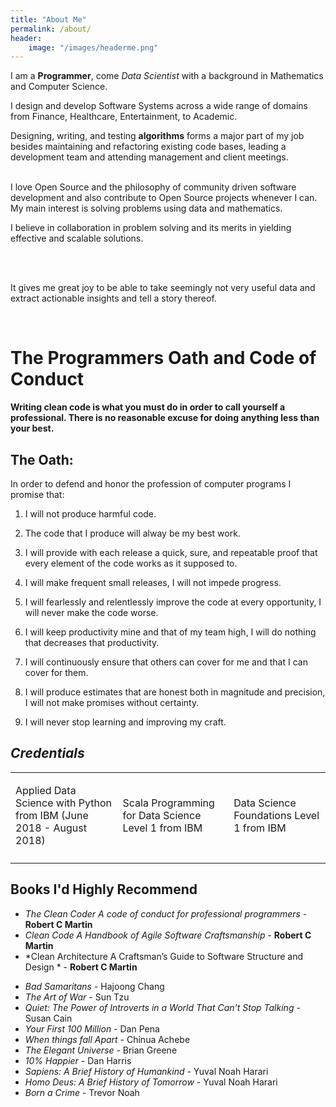 ```yaml
---
title: "About Me"
permalink: /about/
header:
    image: "/images/headerme.png"
---
```

I am a **Programmer**, come *Data Scientist* with a background in Mathematics and Computer Science.

<div class='intro container-fluid'>
<p>
I design and develop Software Systems across a wide range of domains from Finance, Healthcare, Entertainment, to Academic.
<br/>

Designing, writing, and testing <b>algorithms</b> forms a major part of my job besides maintaining and refactoring existing code bases, leading a development team and attending management and client meetings.

<br/>
I love Open Source and the philosophy of community driven software development and also contribute to Open Source projects whenever I can.

<br/>
My main interest is solving problems using data and mathematics.

<br/>
</p>
<p>
I believe in collaboration in problem solving and its merits in yielding effective and scalable solutions.
</p>
<br/>
<p>

<br/>
It gives me great joy to be able to take seemingly not very useful data and extract actionable insights and tell a story thereof.
</p>
<br/>
</div>

# The Programmers Oath and Code of Conduct
**Writing clean code is what you must do in order to call yourself a professional.
There is no reasonable excuse for doing anything less than your best.**

## The Oath:
In order to defend and honor the profession of computer programs I promise that:

1. I will not produce harmful code.

2. The code that I produce will alway be my best work.

3. I will provide with each release a quick, sure, and repeatable proof that every element of the code works as it supposed to.

4. I will make frequent small releases, I will not impede progress.

5. I will fearlessly and relentlessly improve the code at every opportunity, I will never make the code worse.

6. I will keep productivity mine and that of my team high, I will do nothing that decreases that productivity.

7. I will continuously ensure that others can cover for me and that I can cover for them.

8. I will produce estimates that are honest both in magnitude and precision, I will not make promises without certainty.

9. I will never stop learning and improving my craft.




## *Credentials*
<table>
<tr class='row'>
<td class="col-md-3">
<p> Applied Data Science with Python from IBM (June 2018 - August 2018)</p>
<div data-iframe-width="150" data-iframe-height="270"
data-share-badge-id="bd35716f-5655-40ca-acb8-6135cdcfaeac"></div>
<script type="text/javascript">
(function() {
var s = document.createElement('script');
s.type = 'text/javascript';
s.async = true;
s.src = '//cdn.youracclaim.com/assets/utilities/embed.js';
var o = document.getElementsByTagName('script')[0];
o.parentNode.insertBefore(s, o);
})();
</script>
</td>
<td class="col-md-3">
<p> Scala Programming for Data Science Level 1 from IBM</p>
<div data-iframe-width="150" data-iframe-height="270" data-share-badge-id="7314f7ea-d393-4633-993c-1c4ba96c6b0c" data-share-badge-host="https://www.youracclaim.com"></div><script type="text/javascript" async src="//cdn.youracclaim.com/assets/utilities/embed.js"></script>
</td>
<td class='col-md-3'>
<p> Data Science Foundations Level 1 from IBM</p>
<div data-iframe-width="150" data-iframe-height="270"
data-share-badge-id="a22e6a16-eb86-43d9-b60a-c697e2c228b1"></div>
<script type="text/javascript">
(function() {
var s = document.createElement('script');
s.type = 'text/javascript';
s.async = true;
s.src = '//cdn.youracclaim.com/assets/utilities/embed.js';
var o = document.getElementsByTagName('script')[0];
o.parentNode.insertBefore(s, o);
})();
</script>
</td>
</tr>
<tr class='row'>
<td class='col-md-4'>
<div data-iframe-width="150" data-iframe-height="270"
data-share-badge-id="4be8057a-7d2b-4f27-af22-3971089b13ab"></div>
<script type="text/javascript">
(function() {
var s = document.createElement('script');
s.type = 'text/javascript';
s.async = true;
s.src = '//cdn.youracclaim.com/assets/utilities/embed.js';
var o = document.getElementsByTagName('script')[0];
o.parentNode.insertBefore(s, o);
})();
</script>
</td>
<td class="col-md-4">
<div data-iframe-width="150" data-iframe-height="270"
data-share-badge-id="5a2d54df-d940-4760-9ba2-5bbcc3431061"></div>
<script type="text/javascript">
(function() {
var s = document.createElement('script');
s.type = 'text/javascript';
s.async = true;
s.src = '//cdn.youracclaim.com/assets/utilities/embed.js';
var o = document.getElementsByTagName('script')[0];
o.parentNode.insertBefore(s, o);
})();
</script>
</td>
<td class="col-md-4">
<div data-iframe-width="150" data-iframe-height="270"
data-share-badge-id="c27b66a0-e7d5-454c-b529-a30ba3b966a4"></div>
<script type="text/javascript">
(function() {
var s = document.createElement('script');
s.type = 'text/javascript';
s.async = true;
s.src = '//cdn.youracclaim.com/assets/utilities/embed.js';
var o = document.getElementsByTagName('script')[0];
o.parentNode.insertBefore(s, o);
})();
</script>
</td>
</tr>
</table>


## Books I'd Highly Recommend

- *The Clean Coder A code of conduct for professional programmers*  - **Robert C Martin**
- *Clean Code A Handbook of Agile Software Craftsmanship*  - **Robert C Martin**
- *Clean Architecture A Craftsman’s Guide to Software Structure and Design *  - **Robert C Martin**
* *Bad Samaritans* - Hajoong Chang
* *The Art of War* - Sun Tzu
* *Quiet: The Power of Introverts in a World That Can't Stop Talking* - Susan Cain
* *Your First 100 Million* - Dan Pena
* *When things fall Apart* - Chinua Achebe
* *The Elegant Universe* - Brian Greene
* *10% Happier* - Dan Harris
* *Sapiens: A Brief History of Humankind* - Yuval Noah Harari
* *Homo Deus: A Brief History of Tomorrow* - Yuval Noah Harari
* *Born a Crime* - Trevor Noah

